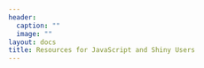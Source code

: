 ```yaml
---
header:
  caption: ""
  image: ""
layout: docs
title: Resources for JavaScript and Shiny Users
---
```


